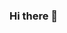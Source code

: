 ### Hi there 👋

<!--
**Ahmedsafwat101/Ahmedsafwat101** is a ✨ _special_ ✨ repository because its `README.md` (this file) appears on your GitHub profile.



<p align="center"><img src="https://github.com/aletisunil/aletisunil/blob/master/IMG_0288.gif" /></p>



<hr>
<p align="center">
  <i><b>Let's connect and chat!</b></i>

  <p align="center">
    <a href="https://https://www.linkedin.com/in/ahmedsafwat101//" alt="Linkedin"><img src="https://github.com/aletisunil/aletisunil/blob/master/linkedin.png" height="30"       width="30"></a>&nbsp;

  </p>
    
</p>
